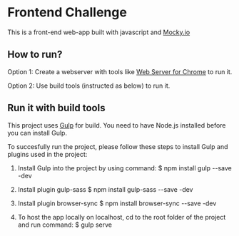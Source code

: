 # Frontend Challenge

This is a front-end web-app built with javascript and [Mocky.io](https://mocky.io)

## How to run?
Option 1: Create a webserver with tools like [Web Server for Chrome](https://chrome.google.com/webstore/detail/web-server-for-chrome/ofhbbkphhbklhfoeikjpcbhemlocgigb?hl=en) to run it.

Option 2: Use build tools (instructed as below) to run it. 

## Run it with build tools
This project uses [Gulp](https://gulpjs.com/) for build.
You need to have Node.js installed before you can install Gulp.

To succesfully run the project, please follow these steps to install Gulp and plugins used in the project:

1. Install Gulp into the project by using command: 
	$ npm install gulp --save -dev

2. Install plugin gulp-sass 
	$ npm install gulp-sass --save -dev

3. Install plugin browser-sync 
	$ npm install browser-sync --save -dev

4. To host the app locally on localhost, cd to the root folder of the project and run command: 
	$ gulp serve

